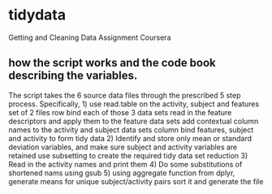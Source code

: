 # tidydata
Getting and Cleaning Data Assignment Coursera
## how the script works and the code book describing the variables.
The script takes the 6 source data files through the prescribed 5 step process.
Specifically,
1) 
use read.table on the activity, subject and features set of 2 files
row bind each of those 3 data sets
read in the feature descriptors and apply them to the feature data sets
add contextual column names to the activity and subject data sets
column bind features, subject and activity to form tidy data
2)
Identify and store only mean or standard deviation variables, and make sure subject and activity variables are retained
use subsetting to create the required tidy data set reduction
3)
Read in the activity names and print them
4)
Do some substitutions of shortened nams using gsub
5)
using aggregate function from dplyr, generate means for unique subject/activity pairs
sort it and generate the file
